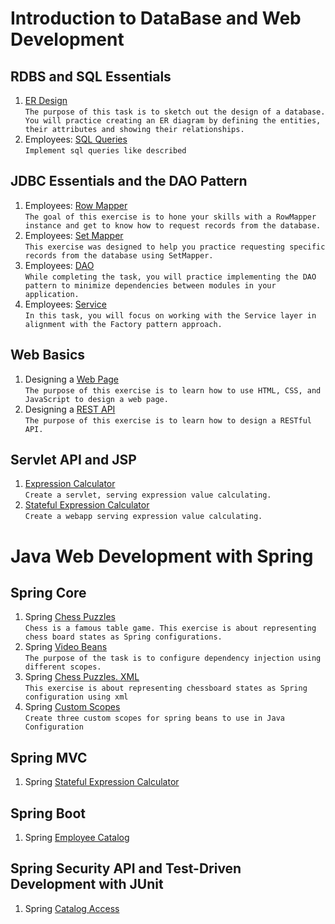 # Introduction to DataBase and Web Development
## RDBS and SQL Essentials
1. [ER Design](https://github.com/Bublik202/RDBS_Web_Spring/tree/master/ER%20Design) </br>```The purpose of this task is to sketch out the design of a database. You will practice creating an ER diagram by defining the entities, their attributes and showing their relationships.```
2. Employees: [SQL Queries](https://github.com/Bublik202/RDBS_Web_Spring/tree/master/sql-queries)</br>```Implement sql queries like described```
## JDBC Essentials and the DAO Pattern
1. Employees: [Row Mapper](https://github.com/Bublik202/RDBS_Web_Spring/tree/master/row-mapper)</br> ```The goal of this exercise is to hone your skills with a RowMapper instance and get to know how to request records from the database.```
2. Employees: [Set Mapper](https://github.com/Bublik202/RDBS_Web_Spring/tree/master/set-mapper)</br> ```This exercise was designed to help you practice requesting specific records from the database using SetMapper.```
3. Employees: [DAO](https://github.com/Bublik202/RDBS_Web_Spring/tree/master/dao) </br> ```While completing the task, you will practice implementing the DAO pattern to minimize dependencies between modules in your application.```
4. Employees: [Service](https://github.com/Bublik202/RDBS_Web_Spring/tree/master/service)</br> ```In this task, you will focus on working with the Service layer in alignment with the Factory pattern approach.```
## Web Basics
1. Designing a [Web Page](https://github.com/Bublik202/RDBS_Web_Spring/tree/master/Web%20Page) </br>```The purpose of this exercise is to learn how to use HTML, CSS, and JavaScript to design a web page.```
2. Designing a [REST API](https://github.com/Bublik202/RDBS_Web_Spring/tree/master/REST%20API) </br>```The purpose of this exercise is to learn how to design a RESTful API.```
## Servlet API and JSP
1. [Expression Calculator](https://github.com/Bublik202/RDBS_Web_Spring/tree/master/expression-calculator) </br> ```Create a servlet, serving expression value calculating.```
2. [Stateful Expression Calculator](https://github.com/Bublik202/RDBS_Web_Spring/tree/master/stateful-expression-calculator) </br>```Create a webapp serving expression value calculating.```
# Java Web Development with Spring
## Spring Core
1. Spring [Chess Puzzles](https://github.com/Bublik202/RDBS_Web_Spring/tree/master/chess-puzzles) </br> ```Chess is a famous table game. This exercise is about representing chess board states as Spring configurations.```
2. Spring [Video Beans](https://github.com/Bublik202/RDBS_Web_Spring/tree/master/spring-video-beans) </br> ```The purpose of the task is to configure dependency injection using different scopes.```
3. Spring [Chess Puzzles. XML](https://github.com/Bublik202/RDBS_Web_Spring/tree/master/chess-puzzles-xml) </br> ```This exercise is about representing chessboard states as Spring configuration using xml```
4. Spring [Custom Scopes](https://github.com/Bublik202/RDBS_Web_Spring/tree/master/spring-custom-scopes) </br>```Create three custom scopes for spring beans to use in Java Configuration```
## Spring MVC
1. Spring [Stateful Expression Calculator](https://github.com/Bublik202/RDBS_Web_Spring/tree/master/stateful-expression-calculator)
## Spring Boot
1. Spring [Employee Catalog](https://github.com/Bublik202/RDBS_Web_Spring/tree/master/employee-catalog)
## Spring Security API and Test-Driven Development with JUnit
1. Spring [Catalog Access](https://github.com/Bublik202/RDBS_Web_Spring/tree/master/spring-catalog-access)
